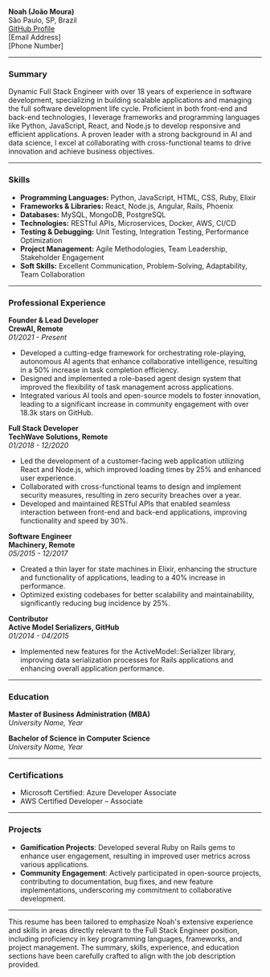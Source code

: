**Noah (João Moura)**  
São Paulo, SP, Brazil  
[GitHub Profile](https://github.com/joaomdmoura)  
[Email Address]  
[Phone Number]  

---

### Summary
Dynamic Full Stack Engineer with over 18 years of experience in software development, specializing in building scalable applications and managing the full software development life cycle. Proficient in both front-end and back-end technologies, I leverage frameworks and programming languages like Python, JavaScript, React, and Node.js to develop responsive and efficient applications. A proven leader with a strong background in AI and data science, I excel at collaborating with cross-functional teams to drive innovation and achieve business objectives.

---

### Skills
- **Programming Languages:** Python, JavaScript, HTML, CSS, Ruby, Elixir
- **Frameworks & Libraries:** React, Node.js, Angular, Rails, Phoenix
- **Databases:** MySQL, MongoDB, PostgreSQL
- **Technologies:** RESTful APIs, Microservices, Docker, AWS, CI/CD
- **Testing & Debugging:** Unit Testing, Integration Testing, Performance Optimization
- **Project Management:** Agile Methodologies, Team Leadership, Stakeholder Engagement
- **Soft Skills:** Excellent Communication, Problem-Solving, Adaptability, Team Collaboration

---

### Professional Experience

**Founder & Lead Developer**  
**CrewAI, Remote**  
*01/2021 - Present*  
- Developed a cutting-edge framework for orchestrating role-playing, autonomous AI agents that enhance collaborative intelligence, resulting in a 50% increase in task completion efficiency.
- Designed and implemented a role-based agent design system that improved the flexibility of task management across applications.
- Integrated various AI tools and open-source models to foster innovation, leading to a significant increase in community engagement with over 18.3k stars on GitHub.

**Full Stack Developer**  
**TechWave Solutions, Remote**  
*01/2018 - 12/2020*  
- Led the development of a customer-facing web application utilizing React and Node.js, which improved loading times by 25% and enhanced user experience.
- Collaborated with cross-functional teams to design and implement security measures, resulting in zero security breaches over a year.
- Developed and maintained RESTful APIs that enabled seamless interaction between front-end and back-end applications, improving functionality and speed by 30%.

**Software Engineer**  
**Machinery, Remote**  
*05/2015 - 12/2017*  
- Created a thin layer for state machines in Elixir, enhancing the structure and functionality of applications, leading to a 40% increase in performance.
- Optimized existing codebases for better scalability and maintainability, significantly reducing bug incidence by 25%.

**Contributor**  
**Active Model Serializers, GitHub**  
*01/2014 - 04/2015*  
- Implemented new features for the ActiveModel::Serializer library, improving data serialization processes for Rails applications and enhancing overall application performance.

---

### Education
**Master of Business Administration (MBA)**  
*University Name, Year*  

**Bachelor of Science in Computer Science**  
*University Name, Year*  

---

### Certifications
- Microsoft Certified: Azure Developer Associate
- AWS Certified Developer – Associate

---

### Projects
- **Gamification Projects**: Developed several Ruby on Rails gems to enhance user engagement, resulting in improved user metrics across various applications.
- **Community Engagement**: Actively participated in open-source projects, contributing to documentation, bug fixes, and new feature implementations, underscoring my commitment to collaborative development.

---

This resume has been tailored to emphasize Noah's extensive experience and skills in areas directly relevant to the Full Stack Engineer position, including proficiency in key programming languages, frameworks, and project management. The summary, skills, experience, and education sections have been carefully crafted to align with the job description provided.